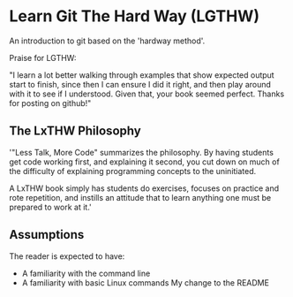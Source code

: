 # Learn Git The Hard Way (LGTHW)

An introduction to git based on the 'hardway method'.

Praise for LGTHW:

"I learn a lot better walking through examples that show expected output start to finish, since then I can ensure I did it right, and then play around with it to see if I understood. Given that, your book seemed perfect. Thanks for posting on github!"

## The LxTHW Philosophy

'"Less Talk, More Code" summarizes the philosophy. By having students get code
working first, and explaining it second, you cut down on much of the difficulty
of explaining programming concepts to the uninitiated.

A LxTHW book simply has students do exercises, focuses on practice and rote
repetition, and instills an attitude that to learn anything one must be prepared
to work at it.'

## Assumptions

The reader is expected to have:

- A familiarity with the command line
- A familiarity with basic Linux commands
My change to the README
